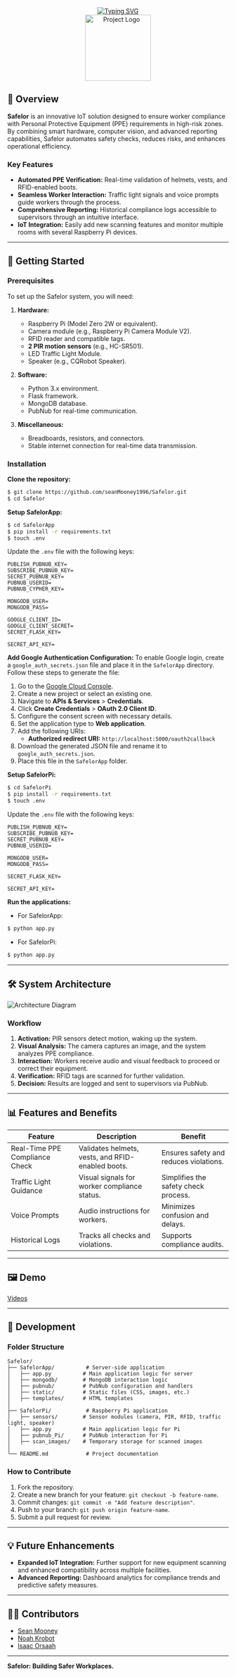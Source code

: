 <div align="center">
    <a href="https://git.io/typing-svg"><img src="https://readme-typing-svg.demolab.com?font=Yuji+Mai&size=56&duration=4000&pause=1000&center=true&vCenter=true&width=435&lines=Safelor" alt="Typing SVG" /></a>
</div>

<div align="center">
  <img src="./images/logo.png" alt="Project Logo" width="150" />
</div> 

## 📜 Overview

**Safelor** is an innovative IoT solution designed to ensure worker compliance with Personal Protective Equipment (PPE) requirements in high-risk zones. By combining smart hardware, computer vision, and advanced reporting capabilities, Safelor automates safety checks, reduces risks, and enhances operational efficiency.

### Key Features
- **Automated PPE Verification:** Real-time validation of helmets, vests, and RFID-enabled boots.
- **Seamless Worker Interaction:** Traffic light signals and voice prompts guide workers through the process.
- **Comprehensive Reporting:** Historical compliance logs accessible to supervisors through an intuitive interface.
- **IoT Integration:** Easily add new scanning features and monitor multiple rooms with several Raspberry Pi devices.

---

## 🚀 Getting Started

### Prerequisites

To set up the Safelor system, you will need:

1. **Hardware:**
   - Raspberry Pi (Model Zero 2W or equivalent).
   - Camera module (e.g., Raspberry Pi Camera Module V2).
   - RFID reader and compatible tags.
   - **2 PIR motion sensors** (e.g., HC-SR501).
   - LED Traffic Light Module.
   - Speaker (e.g., CQRobot Speaker).

2. **Software:**
   - Python 3.x environment.
   - Flask framework.
   - MongoDB database.
   - PubNub for real-time communication.

3. **Miscellaneous:**
   - Breadboards, resistors, and connectors.
   - Stable internet connection for real-time data transmission.

### Installation

**Clone the repository:**
```bash
$ git clone https://github.com/seanMooney1996/Safelor.git
$ cd Safelor
```

**Setup SafelorApp:**
```bash
$ cd SafelorApp
$ pip install -r requirements.txt
$ touch .env
```
Update the `.env` file with the following keys:
```env
PUBLISH_PUBNUB_KEY=
SUBSCRIBE_PUBNUB_KEY=
SECRET_PUBNUB_KEY=
PUBNUB_USERID=
PUBNUB_CYPHER_KEY=

MONGODB_USER=
MONGODB_PASS=

GOOGLE_CLIENT_ID=
GOOGLE_CLIENT_SECRET=
SECRET_FLASK_KEY=

SECRET_API_KEY=
```

**Add Google Authentication Configuration:**
To enable Google login, create a `google_auth_secrets.json` file and place it in the `SafelorApp` directory. Follow these steps to generate the file:

1. Go to the [Google Cloud Console](https://console.cloud.google.com/).
2. Create a new project or select an existing one.
3. Navigate to **APIs & Services** > **Credentials**.
4. Click **Create Credentials** > **OAuth 2.0 Client ID**.
5. Configure the consent screen with necessary details.
6. Set the application type to **Web application**.
7. Add the following URIs:
   - **Authorized redirect URI:** `http://localhost:5000/oauth2callback`
8. Download the generated JSON file and rename it to `google_auth_secrets.json`.
9. Place this file in the `SafelorApp` folder.

**Setup SafelorPi:**
```bash
$ cd SafelorPi
$ pip install -r requirements.txt
$ touch .env
```
Update the `.env` file with the following keys:
```env
PUBLISH_PUBNUB_KEY=
SUBSCRIBE_PUBNUB_KEY=
SECRET_PUBNUB_KEY=
PUBNUB_USERID=

MONGODB_USER=
MONGODB_PASS=

SECRET_FLASK_KEY=

SECRET_API_KEY=
```

**Run the applications:**
- For SafelorApp:
```bash
$ python app.py
```
- For SafelorPi:
```bash
$ python app.py
```

---

## 🛠 System Architecture
![Architecture Diagram](./images/Architecture.jpeg)

### Workflow
1. **Activation:** PIR sensors detect motion, waking up the system.
2. **Visual Analysis:** The camera captures an image, and the system analyzes PPE compliance.
3. **Interaction:** Workers receive audio and visual feedback to proceed or correct their equipment.
4. **Verification:** RFID tags are scanned for further validation.
5. **Decision:** Results are logged and sent to supervisors via PubNub.

---

## 📊 Features and Benefits

| Feature                         | Description                                      | Benefit                                |
|---------------------------------|--------------------------------------------------|----------------------------------------|
| Real-Time PPE Compliance Check | Validates helmets, vests, and RFID-enabled boots.| Ensures safety and reduces violations. |
| Traffic Light Guidance          | Visual signals for worker compliance status.     | Simplifies the safety check process.   |
| Voice Prompts                   | Audio instructions for workers.                 | Minimizes confusion and delays.        |
| Historical Logs                 | Tracks all checks and violations.               | Supports compliance audits.            |

---

## 🖼 Demo

[Videos](https://mahara.dkit.ie/view/view.php?id=133981)

---

## 🔧 Development

### Folder Structure
```
Safelor/
├── SafelorApp/          # Server-side application
│   ├── app.py          # Main application logic for server
│   ├── mongodb/        # MongoDB interaction logic
│   ├── pubnub/         # PubNub configuration and handlers
│   ├── static/         # Static files (CSS, images, etc.)
│   ├── templates/      # HTML templates
│
├── SafelorPi/           # Raspberry Pi application
│   ├── sensors/        # Sensor modules (camera, PIR, RFID, traffic light, speaker)
│   ├── app.py          # Main application logic for Pi
│   ├── pubnub_Pi/      # PubNub interaction for Pi
│   ├── scan_images/    # Temporary storage for scanned images
│
└── README.md            # Project documentation
```

### How to Contribute
1. Fork the repository.
2. Create a new branch for your feature: `git checkout -b feature-name`.
3. Commit changes: `git commit -m "Add feature description"`.
4. Push to your branch: `git push origin feature-name`.
5. Submit a pull request for review.

---

## 💡 Future Enhancements
- **Expanded IoT Integration:** Further support for new equipment scanning and enhanced compatibility across multiple facilities.
- **Advanced Reporting:** Dashboard analytics for compliance trends and predictive safety measures.

---


## 👨‍💼 Contributors
- [Sean Mooney](https://github.com/seanMooney1996)
- [Noah Krobot](https://github.com/NoahKrobot)
- [Isaac Orsaah](https://github.com/isaacorsaah)

---

**Safelor: Building Safer Workplaces.**
